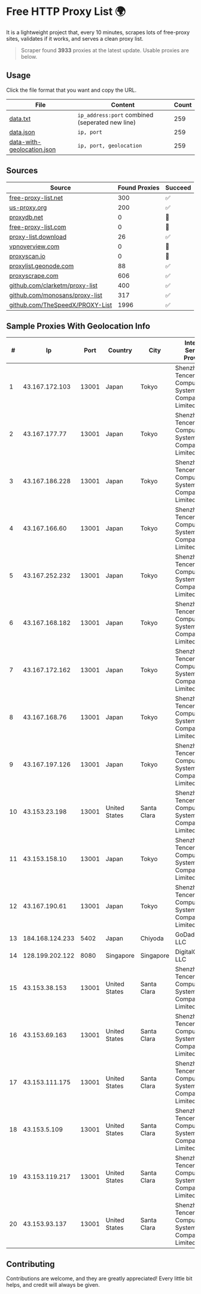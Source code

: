 
# Free HTTP Proxy List 🌍

It is a lightweight project that, every 10 minutes, scrapes lots of free-proxy sites, validates if it works, and serves a clean proxy list.


> Scraper found **3933** proxies at the latest update. Usable proxies are below.

## Usage

Click the file format that you want and copy the URL.


|File|Content|Count|
|----|-------|-----|
|[data.txt](https://raw.githubusercontent.com/themiralay/Proxy-List-World/master/data.txt)|`ip_address:port` combined (seperated new line)|259|
|[data.json](https://raw.githubusercontent.com/themiralay/Proxy-List-World/master/data.json)|`ip, port`|259|
|[data-with-geolocation.json](https://raw.githubusercontent.com/themiralay/Proxy-List-World/master/data-with-geolocation.json)|`ip, port, geolocation`|259|

## Sources

|Source|Found Proxies|Succeed|
|------|-------------|-------|
|[free-proxy-list.net](https://free-proxy-list.net)|300|✅|
|[us-proxy.org](https://www.us-proxy.org)|200|✅|
|[proxydb.net](http://proxydb.net)|0|🚫|
|[free-proxy-list.com](https://free-proxy-list.com/?page=&port=&type%5B%5D=http&type%5B%5D=https&up_time=0&search=Search)|0|🚫|
|[proxy-list.download](https://www.proxy-list.download/HTTP)|26|✅|
|[vpnoverview.com](https://vpnoverview.com/privacy/anonymous-browsing/free-proxy-servers)|0|🚫|
|[proxyscan.io](https://www.proxyscan.io)|0|🚫|
|[proxylist.geonode.com](https://proxylist.geonode.com/api/proxy-list?limit=300&page=1&sort_by=lastChecked&sort_type=desc&protocols=http,https)|88|✅|
|[proxyscrape.com](https://api.proxyscrape.com/v2/?request=displayproxies&protocol=http&timeout=10000&country=all&ssl=all&anonymity=all)|606|✅|
|[github.com/clarketm/proxy-list](https://raw.githubusercontent.com/clarketm/proxy-list/master/proxy-list-raw.txt)|400|✅|
|[github.com/monosans/proxy-list](https://raw.githubusercontent.com/monosans/proxy-list/main/proxies/http.txt)|317|✅|
|[github.com/TheSpeedX/PROXY-List](https://raw.githubusercontent.com/TheSpeedX/PROXY-List/master/http.txt)|1996|✅|


## Sample Proxies With Geolocation Info

|#|Ip|Port|Country|City|Internet Service Provider|
|-|--|----|-------|----|-------------------------|
|1|43.167.172.103|13001|Japan|Tokyo|Shenzhen Tencent Computer Systems Company Limited|
|2|43.167.177.77|13001|Japan|Tokyo|Shenzhen Tencent Computer Systems Company Limited|
|3|43.167.186.228|13001|Japan|Tokyo|Shenzhen Tencent Computer Systems Company Limited|
|4|43.167.166.60|13001|Japan|Tokyo|Shenzhen Tencent Computer Systems Company Limited|
|5|43.167.252.232|13001|Japan|Tokyo|Shenzhen Tencent Computer Systems Company Limited|
|6|43.167.168.182|13001|Japan|Tokyo|Shenzhen Tencent Computer Systems Company Limited|
|7|43.167.172.162|13001|Japan|Tokyo|Shenzhen Tencent Computer Systems Company Limited|
|8|43.167.168.76|13001|Japan|Tokyo|Shenzhen Tencent Computer Systems Company Limited|
|9|43.167.197.126|13001|Japan|Tokyo|Shenzhen Tencent Computer Systems Company Limited|
|10|43.153.23.198|13001|United States|Santa Clara|Shenzhen Tencent Computer Systems Company Limited|
|11|43.153.158.10|13001|Japan|Tokyo|Shenzhen Tencent Computer Systems Company Limited|
|12|43.167.190.61|13001|Japan|Tokyo|Shenzhen Tencent Computer Systems Company Limited|
|13|184.168.124.233|5402|Japan|Chiyoda|GoDaddy.com, LLC|
|14|128.199.202.122|8080|Singapore|Singapore|DigitalOcean, LLC|
|15|43.153.38.153|13001|United States|Santa Clara|Shenzhen Tencent Computer Systems Company Limited|
|16|43.153.69.163|13001|United States|Santa Clara|Shenzhen Tencent Computer Systems Company Limited|
|17|43.153.111.175|13001|United States|Santa Clara|Shenzhen Tencent Computer Systems Company Limited|
|18|43.153.5.109|13001|United States|Santa Clara|Shenzhen Tencent Computer Systems Company Limited|
|19|43.153.119.217|13001|United States|Santa Clara|Shenzhen Tencent Computer Systems Company Limited|
|20|43.153.93.137|13001|United States|Santa Clara|Shenzhen Tencent Computer Systems Company Limited|



## Contributing

Contributions are welcome, and they are greatly appreciated! Every
little bit helps, and credit will always be given.

